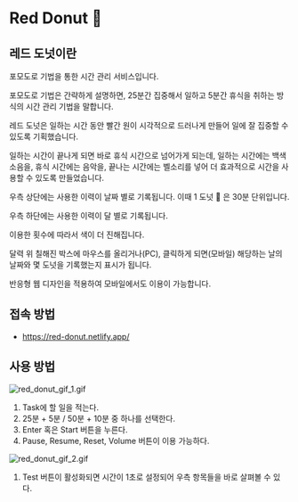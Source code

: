 # Red Donut 🍩

## 레드 도넛이란

포모도로 기법을 통한 시간 관리 서비스입니다.

포모도로 기법은 간략하게 설명하면, 25분간 집중해서 일하고 5분간 휴식을 취하는 방식의 시간 관리 기법을 말합니다.

레드 도넛은 일하는 시간 동안 빨간 원이 시각적으로 드러나게 만들어 일에 잘 집중할 수 있도록 기획했습니다.

일하는 시간이 끝나게 되면 바로 휴식 시간으로 넘어가게 되는데, 일하는 시간에는 백색소음을, 휴식 시간에는 음악을, 끝나는 시간에는 벨소리를 넣어 더 효과적으로 시간을 사용할 수 있도록 만들었습니다.

우측 상단에는 사용한 이력이 날짜 별로 기록됩니다. 이때 1 도넛 🍩 은 30분 단위입니다.

우측 하단에는 사용한 이력이 달 별로 기록됩니다.

이용한 횟수에 따라서 색이 더 진해집니다.

달력 위 칠해진 박스에 마우스를 올리거나(PC), 클릭하게 되면(모바일) 해당하는 날의 날짜와 몇 도넛을 기록했는지 표시가 됩니다.

반응형 웹 디자인을 적용하여 모바일에서도 이용이 가능합니다.

## 접속 방법

- https://red-donut.netlify.app/

## 사용 방법

![red_donut_gif_1.gif](./assets/red_donut_gif_1.gif)

1. Task에 할 일을 적는다.
2. 25분 + 5분 / 50분 + 10분 중 하나를 선택한다.
3. Enter 혹은 Start 버튼을 누른다.
4. Pause, Resume, Reset, Volume 버튼이 이용 가능하다.

![red_donut_gif_2.gif](./assets/red_donut_gif_2.gif)

1. Test 버튼이 활성화되면 시간이 1초로 설정되어 우측 항목들을 바로 살펴볼 수 있다.
